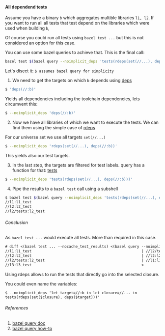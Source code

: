 #### All dependend tests

Assume you have a binary `b` which aggregates multible libraries `l1, l2`.
If you want to run all all tests that test depend on the libraries which were used when building `b`,

Of course you could run all tests using `bazel test ...` but this is not considered an option for this case.

You can use some bazel queries to achieve that.
This is the final call:
```bash
bazel test $(bazel query --noimplicit_deps 'tests(rdeps(set(//...), deps(//:b)))')
```

Let's disect it:
`$ assumes bazel query for simplicity`

1. We need to get the targets on which `b` depends using [deps](https://docs.bazel.build/versions/master/query.html#deps)

```bash
$ 'deps(//:b)'
```

Yields all dependencies including the toolchain dependencies, lets circumvent this:

```bash
$ --noimplicit_deps 'deps(//:b)'
```

2. Now we have all libraries of which we want to execute the tests.
We can find them using the simple case of [rdeps](https://docs.bazel.build/versions/master/query.html#rdeps)

For our universe set we use all targets `set(//...)`

```bash
$ --noimplicit_deps 'rdeps(set(//...), deps(//:b))'
```
This yields also our test targets.

3. In the last step, the targets are filtered for test labels. query has a function for that: [tests](https://docs.bazel.build/versions/master/query.html#tests)
```bash
$ --noimplicit_deps 'tests(rdeps(set(//...), deps(//:b)))'
```

4. Pipe the results to a `bazel test` call using a subshell
```bash
$ bazel test $(bazel query --noimplicit_deps 'tests(rdeps(set(//...), deps(//:b)))')
//l1:l1_test                                                             PASSED in 0.1s
//l2:l2_test                                                             PASSED in 0.1s
//l2/tests:l2_test                                                       PASSED in 0.1s
```

###### Conclusion

As `bazel test ...` would execute all tests. More than required in this case.
```diff
# diff <(bazel test ... --nocache_test_results) <(bazel query --noimplicit_deps 'let target=//:b in let closure=//... in tests(rdeps(set($closure), deps($target)))') -y                                                                                                  2 ↵
//l1:l1_test                                                  | //l2/tests:l2_test
//l2:l2_test                                                  | //l2:l2_test
//l2/tests:l2_test                                            | //l1:l1_test
//l3:l3_test                                                  <
```

Using rdeps allows to run the tests that directly go into the selected closure.

You could even name the variables:
```
$ --noimplicit_deps 'let target=//:b in let closure=//... in tests(rdeps(set($closure), deps($target)))'
```

###### References

1) [bazel query doc](https://docs.bazel.build/versions/master/query.html)
2) [bazel query how-to](https://docs.bazel.build/versions/master/query-how-to.html)
